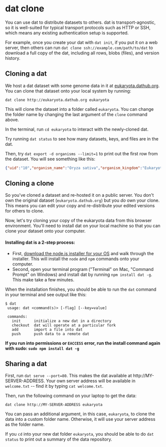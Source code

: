 # dat clone

You can use dat to distribute datasets to others. dat is transport-agnostic, so it is well-suited for typical transport protocols such as HTTP or SSH, which means any existing authentication setup is supported.

For example, once you create your dat with `dat init`, if you put it on a web server, then others can run `dat clone ssh://example.com/path/to/dat` to download a full copy of the dat, including all rows, blobs (files), and version history.

## Cloning a dat

We host a dat dataset with some genome data in it at <a href="http://eukaryota.dathub.org/" target="_blank">eukaryota.dathub.org</a>. You can clone that dataset onto your local system by running:

```
dat clone http://eukaryota.dathub.org eukaryota
```

This will clone the dataset into a folder called `eukaryota`. You can change the folder name by changing the last argument of the `clone` command above.

In the terminal, run `cd eukaryota` to interact with the newly-cloned dat.

Try running `dat status` to see how many datasets, keys, and files are in the dat.

Then, try `dat export -d organisms --limit=1` to print out the first row from the dataset. You will see something like this:

```json
{"uid":"10","organism_name":"Oryza sativa","organism_kingdom":"Eukaryota","organism_group":"","organism_subgroup":"Land Plants","defline":"Oryza sativa overview","projectid":9512,"project_accession":"PRJNA9512","status":"Complete","number_of_chromosomes":"12","number_of_plasmids":"1","number_of_organelles":"2","assembly_name":"Build 4.0","assembly_accession":"GCA_000005425.2","assemblyid":313038,"create_date":"2002/04/04 00:00","options":"","weight":385,"chromosome_assemblies":"5","scaffold_assemblies":"1","sra_genomes":"0","taxid":4530}
```

## Cloning a clone

So you've cloned a dataset and re-hosted it on a public server. You don't own the original dataset (`eukaryota.dathub.org`) but you *do* own your clone. This means you can edit your copy and re-distribute your edited versions for others to clone.

Now, let's try cloning your copy of the eukaryota data from this browser environment.
You'll need to install dat on your local machine so that you can clone your dataset onto your computer.

#### Installing dat is a 2-step process:

- First, <a href="http://nodejs.org" target="_blank">download the node.js installer for your OS</a> and walk through the installer. This will install the `node` and `npm` commands onto your computer.
- Second, open your terminal program ("Terminal" on Mac, "Command Prompt" on Windows) and install dat by running `npm install dat -g`. This make take a few minutes.

When the installation finishes, you should be able to run the `dat` command in your terminal and see output like this:
```
$ dat
 usage: dat <command(s)> [-flag] [--key=value]

 commands:
   init      initialize a new dat in a directory
   checkout  dat will operate at a particular fork
   add       import a file into dat
   push      push data to a remote dat
 ```

**If you run into permissions or `EACCESS` error, run the install command again with sudo: `sudo npm install dat -g`**


## Sharing a dat

First, run `dat serve --port=80`. This makes the dat available at http://MY-SERVER-ADDRESS. Your own server address will be available in `welcome.txt` -- find it by typing `cat welcome.txt`.

Then, run the following command on your laptop to get the data:

```
dat clone http://MY-SERVER-ADDRESS eukaryota
```

You can pass an additional argument, in this case, `eukaryota`, to clone the data into a custom folder name. Otherwise, it will use your server address as the folder name.

If you `cd` into your new dat folder `eukaryota`, you should be able to do `dat status` to print out a summary of the data repository.
